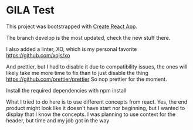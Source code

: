# GILA Test
This project was bootstrapped with [Create React App](https://github.com/facebook/create-react-app).

The branch develop is the most updated, check the new stuff there.

I also added a linter, XO, which is my personal favorite
https://github.com/xojs/xo

And prettier, but I had to disable it due to compatibility issues, the ones will likely take me more time to fix than to just disable the thing
https://github.com/prettier/prettier
So nop prettier for the moment. 

Install the required dependencies with npm install


What I tried to do here is to use different concepts from react.
Yes, the end product might look like it doesn't have start nor beginning, but I wanted to display that I know the concepts. 
I was planning to use context for the header, but time and my job got in the way
